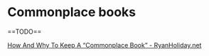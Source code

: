 # Commonplace books

==TODO==

[How And Why To Keep A “Commonplace Book” - RyanHoliday.net](https://ryanholiday.net/how-and-why-to-keep-a-commonplace-book/)